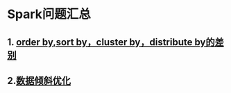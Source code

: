 # Spark问题汇总
## 1. [order by,sort by，cluster by，distribute by的差别](https://github.com/daemonman/spark_note/blob/master/sql.md)
## 2.[数据倾斜优化](https://zhuanlan.zhihu.com/p/21483985)
